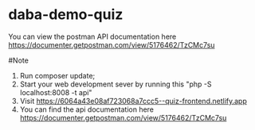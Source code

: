 # daba-demo-quiz
You can view the postman API documentation here https://documenter.getpostman.com/view/5176462/TzCMc7su

#Note
1. Run composer update;
2. Start your web development sever by running this "php -S localhost:8008 -t api"
3. Visit https://6064a43e08af723068a7ccc5--quiz-frontend.netlify.app
4. You can find the api documentation here https://documenter.getpostman.com/view/5176462/TzCMc7su